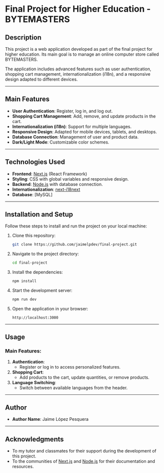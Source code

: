 # Final Project for Higher Education - BYTEMASTERS

## Description

This project is a web application developed as part of the final project for higher education. Its main goal is to manage an online computer store called BYTEMASTERS.

The application includes advanced features such as user authentication, shopping cart management, internationalization (i18n), and a responsive design adapted to different devices.

---

## Main Features

- **User Authentication**: Register, log in, and log out.
- **Shopping Cart Management**: Add, remove, and update products in the cart.
- **Internationalization (i18n)**: Support for multiple languages.
- **Responsive Design**: Adapted for mobile devices, tablets, and desktops.
- **Database Connection**: Management of user and product data.
- **Dark/Light Mode**: Customizable color schemes.

---

## Technologies Used

- **Frontend**: [Next.js](https://nextjs.org/) (React Framework)
- **Styling**: CSS with global variables and responsive design.
- **Backend**: [Node.js](https://nodejs.org/) with database connection.
- **Internationalization**: [next-i18next](https://github.com/i18next/next-i18next)
- **Database**: [MySQL]

---

## Installation and Setup

Follow these steps to install and run the project on your local machine:

1. Clone this repository:

   ```bash
   git clone https://github.com/jaimelpdev/final-project.git
   ```

2. Navigate to the project directory:

   ```bash
   cd final-project
   ```

3. Install the dependencies:

   ```bash
   npm install
   ```

4. Start the development server:

   ```bash
   npm run dev
   ```

5. Open the application in your browser:
   ```
   http://localhost:3000
   ```

---

## Usage

### Main Features:

1. **Authentication**:
   - Register or log in to access personalized features.
2. **Shopping Cart**:
   - Add products to the cart, update quantities, or remove products.
3. **Language Switching**:
   - Switch between available languages from the header.

---

## Author

- **Author Name**: Jaime López Pesquera

---

## Acknowledgments

- To my tutor and classmates for their support during the development of this project.
- To the communities of [Next.js](https://nextjs.org/) and [Node.js](https://nodejs.org/) for their documentation and resources.
